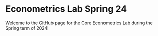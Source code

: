 # Econometrics Lab Spring 24

Welcome to the GitHub page for the Core Econometrics Lab during the Spring term of 2024!